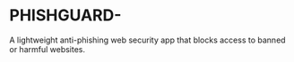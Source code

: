 # PHISHGUARD-
A lightweight anti-phishing web security app that blocks access to banned or harmful websites.
